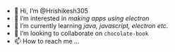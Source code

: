 - 👋 Hi, I’m @Hrishikesh305
- 👀 I’m interested in *making apps using electron*
- 🌱 I’m currently learning *java, javascript, electron etc.*
- 💞️ I’m looking to collaborate on `chocolate-book`
- 📫 How to reach me ...

<!---
Hrishikesh305/Hrishikesh305 is a ✨ special ✨ repository because its `README.md` (this file) appears on your GitHub profile.
You can click the Preview link to take a look at your changes.
--->
